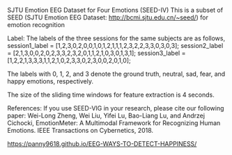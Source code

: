 SJTU Emotion EEG Dataset for Four Emotions (SEED-IV)
This is a subset of SEED (SJTU Emotion EEG Dataset: http://bcmi.sjtu.edu.cn/~seed/) for emotion recognition

Label:
The labels of the three sessions for the same subjects are as follows,
session1_label = [1,2,3,0,2,0,0,1,0,1,2,1,1,1,2,3,2,2,3,3,0,3,0,3];
session2_label = [2,1,3,0,0,2,0,2,3,3,2,3,2,0,1,1,2,1,0,3,0,1,3,1];
session3_label = [1,2,2,1,3,3,3,1,1,2,1,0,2,3,3,0,2,3,0,0,2,0,1,0];

The labels with 0, 1, 2, and 3 denote the ground truth, neutral, sad, fear, and happy emotions, respectively.

The size of the sliding time windows for feature extraction is 4 seconds.

References:
If you use SEED-VIG in your research, please cite our following paper:
Wei-Long Zheng, Wei Liu, Yifei Lu, Bao-Liang Lu, and Andrzej Cichocki, EmotionMeter: A Multimodal Framework for Recognizing Human Emotions. IEEE Transactions on Cybernetics, 2018.

 https://panny9618.github.io/EEG-WAYS-TO-DETECT-HAPPINESS/
